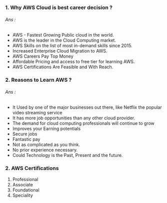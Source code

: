 ### 1. Why AWS Cloud is best career decision ?
###### Ans :  
-  AWS - Fastest Growing Public cloud in the world.
- AWS is the leader in the Cloud Computing market.
- AWS Skills on the list of most in-demand skills  since 2015.
- Increased Enterprise Cloud Migration to AWS.
- AWS Careers Pay Top Money
- Affordable Pricing and access to free tier for learning AWS.
- AWS Certifications Are Feasible and With Reach.
### 2. Reasons to Learn AWS ?
###### Ans :
- It Used by one of the major businesses out there, like Netflix the popular video streaming service
- It has more job opportunities than any other cloud provider.
- The demand for cloud computing professionals will continue to grow
- Improves your Earning potentials
- Secure jobs
- Fantastic pay
- Not as complicated as you think.
- No prior experience necessary.
- Could Technology is the Past, Present and the future.
### 2. AWS Certifications
1. Professional
2. Associate
3. Foundational
4. Speciality
